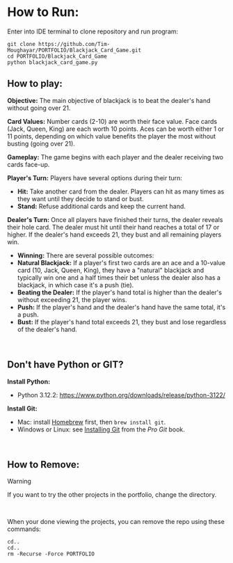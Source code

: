 # How to Run:
Enter into IDE terminal to clone repository and run program:
```
git clone https://github.com/Tim-Moughayar/PORTFOLIO/Blackjack_Card_Game.git
cd PORTFOLIO/Blackjack_Card_Game
python blackjack_card_game.py           
```

## How to play:

**Objective:** The main objective of blackjack is to beat the dealer's hand without going over 21.
<br/>

**Card Values:** Number cards (2-10) are worth their face value. Face cards (Jack, Queen, King) are each worth 10 points. Aces can be worth either 1 or 11 points, depending on which value benefits the player the most without busting (going over 21).
<br/>

**Gameplay:** The game begins with each player and the dealer receiving two cards face-up.
<br/>

**Player's Turn:** Players have several options during their turn:
  * **Hit:** Take another card from the dealer. Players can hit as many times as they want until they decide to stand or bust.
  * **Stand:** Refuse additional cards and keep the current hand.

**Dealer's Turn:** Once all players have finished their turns, the dealer reveals their hole card. The dealer must hit until their hand reaches a total of 17 or higher. If the dealer's hand exceeds 21, they bust and all remaining players win.
  * **Winning:** There are several possible outcomes:
  * **Natural Blackjack:** If a player's first two cards are an ace and a 10-value card (10, Jack, Queen, King), they have a "natural" blackjack and typically win one and a half times their bet unless the dealer also has a blackjack, in which case it's a push (tie).
  * **Beating the Dealer:** If the player's hand total is higher than the dealer's without exceeding 21, the player wins.
  * **Push:** If the player's hand and the dealer's hand have the same total, it's a push.
  * **Bust:** If the player's hand total exceeds 21, they bust and lose regardless of the dealer's hand.

<br/>

## Don't have Python or GIT?
**Install Python:**
- Python 3.12.2: https://www.python.org/downloads/release/python-3122/

**Install Git:**
- Mac: install [Homebrew](http://mxcl.github.com/homebrew/) first, then `brew install git`.
- Windows or Linux: see [Installing Git](http://git-scm.com/book/en/Getting-Started-Installing-Git) from the _Pro Git_ book.

<br/>

## How to Remove:
> [!WARNING]  
> If you want to try the other projects in the portfolio, change the directory.

<br/>

When your done viewing the projects, you can remove the repo using these commands:
```
cd..
cd..
rm -Recurse -Force PORTFOLIO
```

